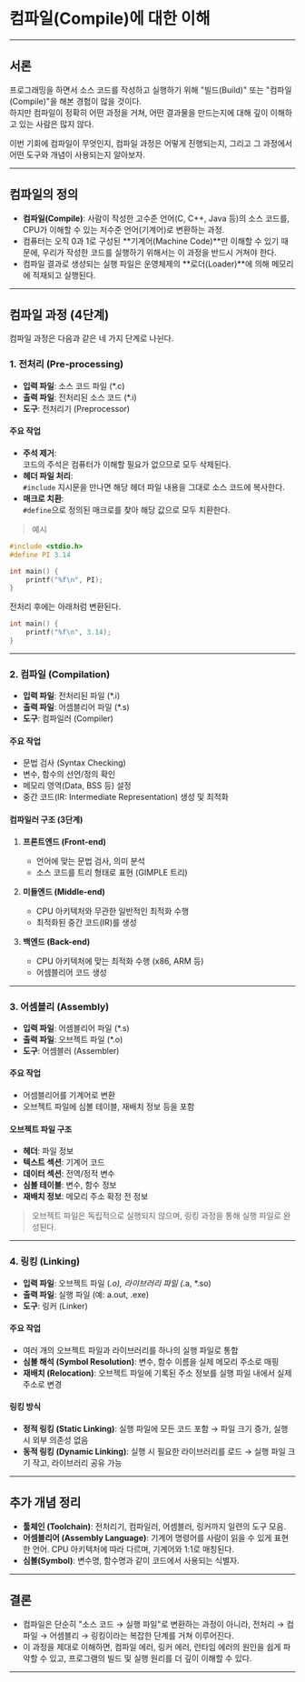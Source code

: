 # 컴파일(Compile)에 대한 이해

---

## 서론

프로그래밍을 하면서 소스 코드를 작성하고 실행하기 위해 "빌드(Build)" 또는 "컴파일(Compile)"을 해본 경험이 많을 것이다.  
하지만 컴파일이 정확히 어떤 과정을 거쳐, 어떤 결과물을 만드는지에 대해 깊이 이해하고 있는 사람은 많지 않다.  

이번 기회에 컴파일이 무엇인지, 컴파일 과정은 어떻게 진행되는지, 그리고 그 과정에서 어떤 도구와 개념이 사용되는지 알아보자.

---

## 컴파일의 정의

- **컴파일(Compile)**: 사람이 작성한 고수준 언어(C, C++, Java 등)의 소스 코드를, CPU가 이해할 수 있는 저수준 언어(기계어)로 변환하는 과정.
- 컴퓨터는 오직 0과 1로 구성된 **기계어(Machine Code)**만 이해할 수 있기 때문에, 우리가 작성한 코드를 실행하기 위해서는 이 과정을 반드시 거쳐야 한다.
- 컴파일 결과로 생성되는 실행 파일은 운영체제의 **로더(Loader)**에 의해 메모리에 적재되고 실행된다.

---

## 컴파일 과정 (4단계)

컴파일 과정은 다음과 같은 네 가지 단계로 나뉜다.

### 1. 전처리 (Pre-processing)

- **입력 파일**: 소스 코드 파일 (*.c)
- **출력 파일**: 전처리된 소스 코드 (*.i)
- **도구**: 전처리기 (Preprocessor)

#### 주요 작업
- **주석 제거**:  
  코드의 주석은 컴퓨터가 이해할 필요가 없으므로 모두 삭제된다.
- **헤더 파일 처리**:  
  `#include` 지시문을 만나면 해당 헤더 파일 내용을 그대로 소스 코드에 복사한다.
- **매크로 치환**:  
  `#define`으로 정의된 매크로를 찾아 해당 값으로 모두 치환한다.

> 예시  
```c
#include <stdio.h>
#define PI 3.14

int main() {
    printf("%f\n", PI);
}
````

전처리 후에는 아래처럼 변환된다.

```c
int main() {
    printf("%f\n", 3.14);
}
```

---

### 2. 컴파일 (Compilation)

* **입력 파일**: 전처리된 파일 (\*.i)
* **출력 파일**: 어셈블리어 파일 (\*.s)
* **도구**: 컴파일러 (Compiler)

#### 주요 작업

* 문법 검사 (Syntax Checking)
* 변수, 함수의 선언/정의 확인
* 메모리 영역(Data, BSS 등) 설정
* 중간 코드(IR: Intermediate Representation) 생성 및 최적화

#### 컴파일러 구조 (3단계)

1. **프론트엔드 (Front-end)**

   * 언어에 맞는 문법 검사, 의미 분석
   * 소스 코드를 트리 형태로 표현 (GIMPLE 트리)
2. **미들엔드 (Middle-end)**

   * CPU 아키텍처와 무관한 일반적인 최적화 수행
   * 최적화된 중간 코드(IR)를 생성
3. **백엔드 (Back-end)**

   * CPU 아키텍처에 맞는 최적화 수행 (x86, ARM 등)
   * 어셈블리어 코드 생성

---

### 3. 어셈블리 (Assembly)

* **입력 파일**: 어셈블리어 파일 (\*.s)
* **출력 파일**: 오브젝트 파일 (\*.o)
* **도구**: 어셈블러 (Assembler)

#### 주요 작업

* 어셈블리어를 기계어로 변환
* 오브젝트 파일에 심볼 테이블, 재배치 정보 등을 포함

#### 오브젝트 파일 구조

* **헤더**: 파일 정보
* **텍스트 섹션**: 기계어 코드
* **데이터 섹션**: 전역/정적 변수
* **심볼 테이블**: 변수, 함수 정보
* **재배치 정보**: 메모리 주소 확정 전 정보

> 오브젝트 파일은 독립적으로 실행되지 않으며, 링킹 과정을 통해 실행 파일로 완성된다.

---

### 4. 링킹 (Linking)

* **입력 파일**: 오브젝트 파일 (*.o), 라이브러리 파일 (*.a, \*.so)
* **출력 파일**: 실행 파일 (예: a.out, .exe)
* **도구**: 링커 (Linker)

#### 주요 작업

* 여러 개의 오브젝트 파일과 라이브러리를 하나의 실행 파일로 통합
* **심볼 해석 (Symbol Resolution)**:
  변수, 함수 이름을 실제 메모리 주소로 매핑
* **재배치 (Relocation)**:
  오브젝트 파일에 기록된 주소 정보를 실행 파일 내에서 실제 주소로 변경

#### 링킹 방식

* **정적 링킹 (Static Linking)**:
  실행 파일에 모든 코드 포함 → 파일 크기 증가, 실행 시 외부 의존성 없음
* **동적 링킹 (Dynamic Linking)**:
  실행 시 필요한 라이브러리를 로드 → 실행 파일 크기 작고, 라이브러리 공유 가능

---

## 추가 개념 정리

* **툴체인 (Toolchain)**:
  전처리기, 컴파일러, 어셈블러, 링커까지 일련의 도구 모음.
* **어셈블리어 (Assembly Language)**:
  기계어 명령어를 사람이 읽을 수 있게 표현한 언어.
  CPU 아키텍처에 따라 다르며, 기계어와 1:1로 매칭된다.
* **심볼(Symbol)**:
  변수명, 함수명과 같이 코드에서 사용되는 식별자.

---

## 결론

* 컴파일은 단순히 "소스 코드 → 실행 파일"로 변환하는 과정이 아니라,
  전처리 → 컴파일 → 어셈블리 → 링킹이라는 복잡한 단계를 거쳐 이루어진다.
* 이 과정을 제대로 이해하면, 컴파일 에러, 링커 에러, 런타임 에러의 원인을 쉽게 파악할 수 있고,
  프로그램의 빌드 및 실행 원리를 더 깊이 이해할 수 있다.

---